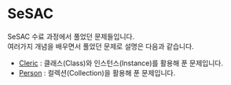 # SeSAC

SeSAC 수료 과정에서 풀었던 문제들입니다. <br>
여러가지 개념을 배우면서 풀었던 문제로 설명은 다음과 같습니다.
- [Cleric](https://github.com/sinbee0402/Flutter/blob/SeSAC/Cleric.dart) : 클래스(Class)와 인스턴스(Instance)를 활용해 푼 문제입니다.
- [Person](https://github.com/sinbee0402/Flutter/blob/SeSAC/Person.dart) : 컬렉션(Collection)을 활용해 푼 문제입니다.
